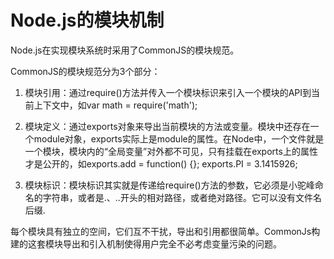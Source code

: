 # Node.js的模块机制

Node.js在实现模块系统时采用了CommonJS的模块规范。

CommonJS的模块规范分为3个部分：

1. 模块引用：通过require()方法并传入一个模块标识来引入一个模块的API到当前上下文中，如var math = require('math');

2. 模块定义：通过exports对象来导出当前模块的方法或变量。模块中还存在一个module对象，exports实际上是module的属性。在Node中，一个文件就是一个模块，模块内的“全局变量”对外都不可见，只有挂载在exports上的属性才是公开的，如exports.add = function() {}; exports.PI = 3.1415926;

3. 模块标识：模块标识其实就是传递给require()方法的参数，它必须是小驼峰命名的字符串，或者是.、..开头的相对路径，或者绝对路径。它可以没有文件名后缀.

每个模块具有独立的空间，它们互不干扰，导出和引用都很简单。CommonJs构建的这套模块导出和引入机制使得用户完全不必考虑变量污染的问题。